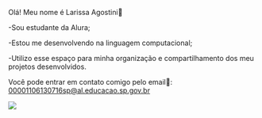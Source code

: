 Olá! 
Meu nome é Larissa Agostini🍓

-Sou estudante da Alura;

-Estou me desenvolvendo na linguagem computacional;

-Utilizo esse espaço para minha organização e compartilhamento dos meu projetos desenvolvidos.

Você pode entrar em contato comigo pelo email📩:
00001106130716sp@al.educacao.sp.gov.br 

![](https://media.giphy.com/media/dCB2smaPUGHibtEQXi/giphy.gif?cid=790b76110ybulhh7owpz6owg18bk5vai250rqah4e83751ky&ep=v1_gifs_search&rid=giphy.gif&ct=g)

